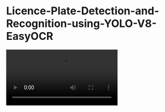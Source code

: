 # Licence-Plate-Detection-and-Recognition-using-YOLO-V8-EasyOCR
![Video Name](https://github.com/shivam1750/Final_Awiros_Openvino/blob/main/Result_demo.mp4)
